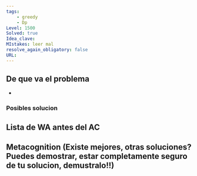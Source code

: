```yaml
---
tags:
    - greedy
    - Dp
Level: 1500
Solved: true 
Idea_clave: 
MIstakes: leer mal
resolve_again_obligatory: false
URL: 
---
```


## De que va el problema

- 

### Posibles solucion


## Lista de WA antes del AC

## Metacognition (Existe mejores, otras soluciones? Puedes demostrar, estar completamente seguro de tu solucion, demustralo!!)

